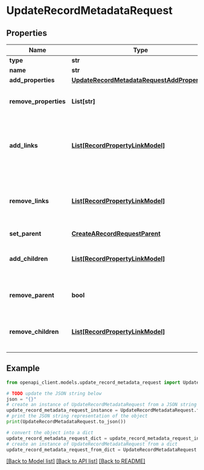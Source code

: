 # UpdateRecordMetadataRequest


## Properties

Name | Type | Description | Notes
------------ | ------------- | ------------- | -------------
**type** | **str** | The type of Record. | [optional] 
**name** | **str** | The name of the Record. | [optional] 
**add_properties** | [**UpdateRecordMetadataRequestAddProperties**](UpdateRecordMetadataRequestAddProperties.md) |  | [optional] 
**remove_properties** | **List[str]** | List of record property ids to be removed (e.g., [&#39;counterpartyAddress&#39;, &#39;agreementExpirationDate&#39;]) | [optional] 
**add_links** | [**List[RecordPropertyLinkModel]**](RecordPropertyLinkModel.md) | List of objects containing the Record IDs or Ironclad IDs of the records to link. For an explanation of Record IDs or Ironclad IDs and how to find them, see [Getting Started](https://developer.ironcladapp.com/reference/getting-started-api). | [optional] 
**remove_links** | [**List[RecordPropertyLinkModel]**](RecordPropertyLinkModel.md) | List of objects containing the Record IDs or Ironclad IDs of the record links to remove. For an explanation of Record IDs or Ironclad IDs and how to find them, see [Getting Started](https://developer.ironcladapp.com/reference/getting-started-api). | [optional] 
**set_parent** | [**CreateARecordRequestParent**](CreateARecordRequestParent.md) |  | [optional] 
**add_children** | [**List[RecordPropertyLinkModel]**](RecordPropertyLinkModel.md) | List of objects containing the Record IDs or Ironclad IDs of the records to be set as child records of the current record. | [optional] 
**remove_parent** | **bool** | Boolean flag to indicate if the parent id should be removed for the current record. | [optional] 
**remove_children** | [**List[RecordPropertyLinkModel]**](RecordPropertyLinkModel.md) | List of objects containing the Record IDs or Ironclad IDs of the child records to be removed from the current record. | [optional] 

## Example

```python
from openapi_client.models.update_record_metadata_request import UpdateRecordMetadataRequest

# TODO update the JSON string below
json = "{}"
# create an instance of UpdateRecordMetadataRequest from a JSON string
update_record_metadata_request_instance = UpdateRecordMetadataRequest.from_json(json)
# print the JSON string representation of the object
print(UpdateRecordMetadataRequest.to_json())

# convert the object into a dict
update_record_metadata_request_dict = update_record_metadata_request_instance.to_dict()
# create an instance of UpdateRecordMetadataRequest from a dict
update_record_metadata_request_from_dict = UpdateRecordMetadataRequest.from_dict(update_record_metadata_request_dict)
```
[[Back to Model list]](../README.md#documentation-for-models) [[Back to API list]](../README.md#documentation-for-api-endpoints) [[Back to README]](../README.md)


